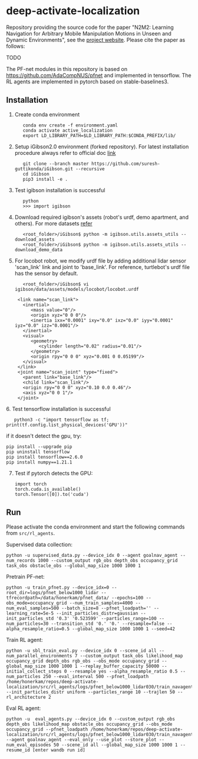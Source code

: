 # deep-activate-localization

Repository providing the source code for the paper "N2M2: Learning Navigation for Arbitrary Mobile Manipulation Motions in Unseen and Dynamic Environments", see the [project website](http://apfn.cs.uni-freiburg.de).
Please cite the paper as follows:

TODO
<!-- @article{honerkamp2021learning,
    title={N2M2: Learning Navigation for Arbitrary Mobile Manipulation Motions in Unseen and Dynamic Environments},
    author={Daniel Honerkamp and Tim Welschehold and Abhinav Valada},
    journal={arXiv preprint arXiv:2206.08737},
    year={2022},
} -->

The PF-net modules in this repository is based on https://github.com/AdaCompNUS/pfnet and implemented in tensorflow. The RL agents are implemented in pytorch based on stable-baselines3.

## Installation

1. Create conda environment
   ```
      conda env create -f environment.yaml
      conda activate active_localization
      export LD_LIBRARY_PATH=$LD_LIBRARY_PATH:$CONDA_PREFIX/lib/
   ```
2. Setup iGibson2.0 environment (forked repository). For latest installation procedure always refer to official doc [link](http://svl.stanford.edu/igibson/docs/installation.html)
   ```
      git clone --branch master https://github.com/suresh-guttikonda/iGibson.git --recursive
      cd iGibson
      pip3 install -e .
   ```
3. Test igibson installation is successful
   ```
      python
      >>> import igibson
   ```
4. Download required igibson's assets (robot's urdf, demo apartment, and others). For more datasets [refer](http://svl.stanford.edu/igibson/docs/dataset.html)
   ```
      <root_folder>/iGibson$ python -m igibson.utils.assets_utils --download_assets
      <root_folder>/iGibson$ python -m igibson.utils.assets_utils --download_demo_data
   ```
5. For locobot robot, we modify urdf file by adding additional lidar sensor 'scan_link' link and joint to 'base_link'. For reference, turtlebot's urdf file has the sensor by default.
   ```
      <root_folder>/iGibson$ vi igibson/data/assets/models/locobot/locobot.urdf
    
    <link name="scan_link">
      <inertial>
         <mass value="0"/>
         <origin xyz="0 0 0"/>
         <inertia ixx="0.0001" ixy="0.0" ixz="0.0" iyy="0.0001" iyz="0.0" izz="0.0001"/>
      </inertial>
      <visual>
         <geometry>
            <cylinder length="0.02" radius="0.01"/>
         </geometry>
         <origin rpy="0 0 0" xyz="0.001 0 0.05199"/>
      </visual>
    </link>
    <joint name="scan_joint" type="fixed">
      <parent link="base_link"/>
      <child link="scan_link"/>
      <origin rpy="0 0 0" xyz="0.10 0.0 0.46"/>
      <axis xyz="0 0 1"/>
    </joint>
   ```

[//]: # (7. Install additional packages)

[//]: # (   ```)

[//]: # (      <root_folder>$ pip install --upgrade pip)

[//]: # (      <root_folder>$ pip install tensorflow==2.6.0)

[//]: # (      <root_folder>$ pip install -U numpy==1.21.1)

[//]: # (      <root_folder>$ pip install -U scikit-learn)

[//]: # (      <root_folder>$ conda install -c anaconda cudnn=7.6.5)

[//]: # (   ```)
6. Test tensorflow installation is successful
   ```
      python3 -c "import tensorflow as tf; print(tf.config.list_physical_devices('GPU'))"

   ```
   if it doesn't detect the gpu, try:
   ```
   pip install --upgrade pip
   pip uninstall tensorflow
   pip install tensorflow==2.6.0
   pip install numpy==1.21.1
   ```
7. Test if pytorch detects the GPU:
   ```
   import torch
   torch.cuda.is_available()
   torch.Tensor([0]).to('cuda')
   ```

## Run
Please activate the conda environment and start the following commands from `src/rl_agents`.

Supervised data collection:
```
python -u supervised_data.py --device_idx 0 --agent goalnav_agent --num_records 1000 --custom_output rgb_obs depth_obs occupancy_grid task_obs obstacle_obs --global_map_size 1000 1000 1
```

Pretrain PF-net:
```
python -u train_pfnet.py --device_idx=0 --root_dir=logs/pfnet_below1000_lidar --tfrecordpath=/data/honerkam/pfnet_data/ --epochs=100 --obs_mode=occupancy_grid --num_train_samples=4000 --num_eval_samples=500 --batch_size=8 --pfnet_loadpath='' --learning_rate=5e-5 --init_particles_distr=gaussian --init_particles_std '0.3' '0.523599' --particles_range=100 --num_particles=30 --transition_std '0.' '0.' --resample=false --alpha_resample_ratio=0.5 --global_map_size 1000 1000 1 --seed=42
```

Train RL agent:
```
python -u sbl_train_eval.py --device_idx 0 --scene_id all --num_parallel_environments 7 --custom_output task_obs likelihood_map occupancy_grid depth_obs rgb_obs --obs_mode occupancy_grid --global_map_size 1000 1000 1 --replay_buffer_capacity 50000 --initial_collect_steps 0 --resample yes --alpha_resample_ratio 0.5 --num_particles 250 --eval_interval 500 --pfnet_loadpath /home/honerkam/repos/deep-activate-localization/src/rl_agents/logs/pfnet_below1000_lidar030/train_navagent_below1000/chks/checkpoint_95_0.157/pfnet_checkpoint --init_particles_distr uniform --particles_range 10 --trajlen 50 --rl_architecture 2
```

Eval RL agent:
```
python -u  eval_agents.py --device_idx 0 --custom_output rgb_obs depth_obs likelihood_map obstacle_obs occupancy_grid --obs_mode occupancy_grid --pfnet_loadpath /home/honerkam/repos/deep-activate-localization/src/rl_agents/logs/pfnet_below1000_lidar030/train_navagent_below1000/chks/checkpoint_95_0.157/pfnet_checkpoint --agent goalnav_agent --eval_only --use_plot --store_plot --num_eval_episodes 50 --scene_id all --global_map_size 1000 1000 1 --resume_id [enter wandb run id]
```
